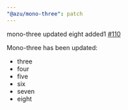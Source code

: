 ```yaml
---
"@azu/mono-three": patch
---
```

    
mono-three updated eight added1 [#110](https://github.com/JantaeLeckie/monorepo-release-changesets/pull/110)
    
Mono-three has been updated:
  - three
  - four
  - five
  - six
  - seven
  - eight
